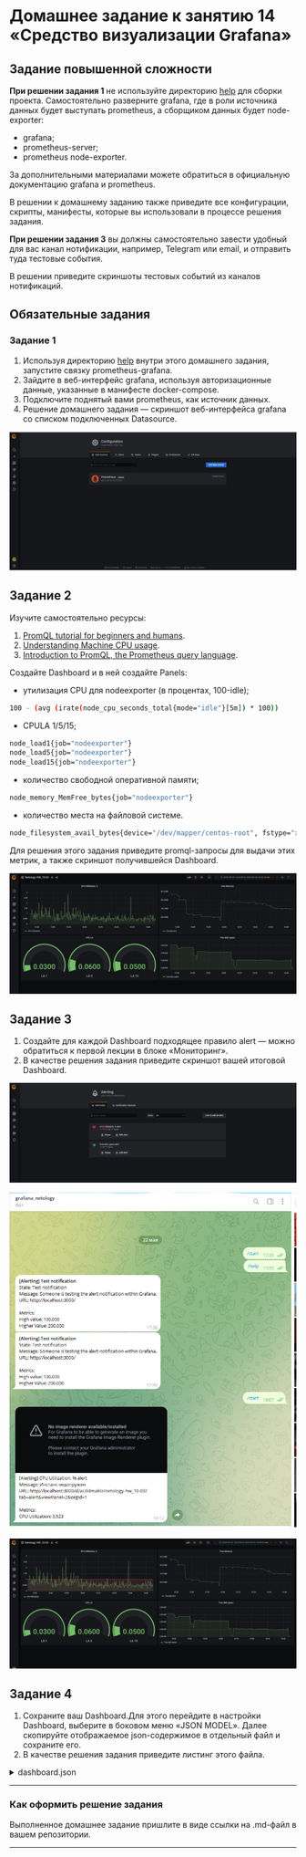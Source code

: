 # Домашнее задание к занятию 14 «Средство визуализации Grafana»

## Задание повышенной сложности

**При решении задания 1** не используйте директорию [help](./help) для сборки проекта. Самостоятельно разверните grafana, где в роли источника данных будет выступать prometheus, а сборщиком данных будет node-exporter:

- grafana;
- prometheus-server;
- prometheus node-exporter.

За дополнительными материалами можете обратиться в официальную документацию grafana и prometheus.

В решении к домашнему заданию также приведите все конфигурации, скрипты, манифесты, которые вы 
использовали в процессе решения задания.

**При решении задания 3** вы должны самостоятельно завести удобный для вас канал нотификации, например, Telegram или email, и отправить туда тестовые события.

В решении приведите скриншоты тестовых событий из каналов нотификаций.

## Обязательные задания

### Задание 1

1. Используя директорию [help](./help) внутри этого домашнего задания, запустите связку prometheus-grafana.
1. Зайдите в веб-интерфейс grafana, используя авторизационные данные, указанные в манифесте docker-compose.
1. Подключите поднятый вами prometheus, как источник данных.
1. Решение домашнего задания — скриншот веб-интерфейса grafana со списком подключенных Datasource.

![](./img/HW_10-03_gr_data_source.png)

## Задание 2

Изучите самостоятельно ресурсы:

1. [PromQL tutorial for beginners and humans](https://valyala.medium.com/promql-tutorial-for-beginners-9ab455142085).
1. [Understanding Machine CPU usage](https://www.robustperception.io/understanding-machine-cpu-usage).
1. [Introduction to PromQL, the Prometheus query language](https://grafana.com/blog/2020/02/04/introduction-to-promql-the-prometheus-query-language/).

Создайте Dashboard и в ней создайте Panels:

- утилизация CPU для nodeexporter (в процентах, 100-idle);

```bash
100 - (avg (irate(node_cpu_seconds_total{mode="idle"}[5m]) * 100))
```

- CPULA 1/5/15;

```bash
node_load1{job="nodeexporter"}
node_load5{job="nodeexporter"}
node_load15{job="nodeexporter"}
```

- количество свободной оперативной памяти;

```bash
node_memory_MemFree_bytes{job="nodeexporter"}
```

- количество места на файловой системе.

```bash
node_filesystem_avail_bytes{device="/dev/mapper/centos-root", fstype="xfs", instance="nodeexporter:9100", job="nodeexporter", mountpoint="/"}
```

Для решения этого задания приведите promql-запросы для выдачи этих метрик, а также скриншот получившейся Dashboard.

![](./img/HW_10-03_gr_dash_screen.png)

## Задание 3

1. Создайте для каждой Dashboard подходящее правило alert — можно обратиться к первой лекции в блоке «Мониторинг».
1. В качестве решения задания приведите скриншот вашей итоговой Dashboard.

![](./img/HW_10-03_gr_alert.png)

![](./img/HW_10-03_gr_alert_tg_notify.png)

![](./img/HW_10-03_gr_dashboard_final.png)

## Задание 4

1. Сохраните ваш Dashboard.Для этого перейдите в настройки Dashboard, выберите в боковом меню «JSON MODEL». Далее скопируйте отображаемое json-содержимое в отдельный файл и сохраните его.
1. В качестве решения задания приведите листинг этого файла.

<details>
    <summary>dashboard.json</summary>

```json
{
    "annotations": {
      "list": [
        {
          "builtIn": 1,
          "datasource": "Prometheus",
          "enable": true,
          "hide": true,
          "iconColor": "rgba(0, 211, 255, 1)",
          "limit": 100,
          "name": "Annotations & Alerts",
          "showIn": 0,
          "type": "dashboard"
        }
      ]
    },
    "editable": true,
    "gnetId": null,
    "graphTooltip": 0,
    "id": 4,
    "links": [],
    "panels": [
      {
        "alert": {
          "alertRuleTags": {},
          "conditions": [
            {
              "evaluator": {
                "params": [
                  1
                ],
                "type": "lt"
              },
              "operator": {
                "type": "and"
              },
              "query": {
                "params": [
                  "B",
                  "5m",
                  "now"
                ]
              },
              "reducer": {
                "params": [],
                "type": "avg"
              },
              "type": "query"
            }
          ],
          "executionErrorState": "alerting",
          "for": "5m",
          "frequency": "1m",
          "handler": 1,
          "message": "Инстанс недогружен",
          "name": "CPU Utilization, % alert",
          "noDataState": "no_data",
          "notifications": []
        },
        "aliasColors": {},
        "bars": false,
        "dashLength": 10,
        "dashes": false,
        "datasource": null,
        "fieldConfig": {
          "defaults": {
            "color": {},
            "custom": {},
            "thresholds": {
              "mode": "absolute",
              "steps": []
            },
            "unit": "short"
          },
          "overrides": []
        },
        "fill": 1,
        "fillGradient": 0,
        "gridPos": {
          "h": 9,
          "w": 12,
          "x": 0,
          "y": 0
        },
        "hiddenSeries": false,
        "id": 2,
        "legend": {
          "avg": false,
          "current": false,
          "max": false,
          "min": false,
          "show": true,
          "total": false,
          "values": false
        },
        "lines": true,
        "linewidth": 1,
        "nullPointMode": "null",
        "options": {
          "alertThreshold": true
        },
        "percentage": false,
        "pluginVersion": "7.4.0",
        "pointradius": 2,
        "points": false,
        "renderer": "flot",
        "seriesOverrides": [],
        "spaceLength": 10,
        "stack": false,
        "steppedLine": false,
        "targets": [
          {
            "expr": "100 - (avg (irate(node_cpu_seconds_total{mode=\"idle\"}[5m]) * 100))",
            "format": "time_series",
            "hide": false,
            "interval": "",
            "intervalFactor": 1,
            "legendFormat": "CPU Utilization",
            "refId": "B"
          }
        ],
        "thresholds": [
          {
            "colorMode": "critical",
            "fill": true,
            "line": true,
            "op": "lt",
            "value": 1,
            "visible": true
          }
        ],
        "timeFrom": null,
        "timeRegions": [],
        "timeShift": null,
        "title": "CPU Utilization, %",
        "tooltip": {
          "shared": true,
          "sort": 0,
          "value_type": "individual"
        },
        "type": "graph",
        "xaxis": {
          "buckets": null,
          "mode": "time",
          "name": null,
          "show": true,
          "values": []
        },
        "yaxes": [
          {
            "format": "short",
            "label": null,
            "logBase": 1,
            "max": null,
            "min": null,
            "show": true
          },
          {
            "format": "short",
            "label": null,
            "logBase": 1,
            "max": null,
            "min": null,
            "show": true
          }
        ],
        "yaxis": {
          "align": false,
          "alignLevel": null
        }
      },
      {
        "datasource": null,
        "description": "",
        "fieldConfig": {
          "defaults": {
            "color": {
              "mode": "palette-classic"
            },
            "custom": {
              "axisLabel": "",
              "axisPlacement": "left",
              "barAlignment": 0,
              "drawStyle": "line",
              "fillOpacity": 0,
              "gradientMode": "none",
              "hideFrom": {
                "graph": false,
                "legend": false,
                "tooltip": false
              },
              "lineInterpolation": "linear",
              "lineWidth": 1,
              "pointSize": 5,
              "scaleDistribution": {
                "type": "linear"
              },
              "showPoints": "auto",
              "spanNulls": false
            },
            "mappings": [],
            "thresholds": {
              "mode": "absolute",
              "steps": [
                {
                  "color": "green",
                  "value": null
                },
                {
                  "color": "red",
                  "value": 80
                }
              ]
            },
            "unit": "bytes"
          },
          "overrides": []
        },
        "gridPos": {
          "h": 9,
          "w": 12,
          "x": 12,
          "y": 0
        },
        "id": 6,
        "options": {
          "legend": {
            "calcs": [],
            "displayMode": "list",
            "placement": "bottom"
          },
          "tooltipOptions": {
            "mode": "single"
          }
        },
        "pluginVersion": "7.4.0",
        "targets": [
          {
            "expr": "node_memory_MemFree_bytes{job=\"nodeexporter\"}",
            "instant": false,
            "interval": "",
            "legendFormat": "Free Memory",
            "refId": "A"
          }
        ],
        "title": "Free Memory",
        "type": "timeseries"
      },
      {
        "datasource": null,
        "fieldConfig": {
          "defaults": {
            "color": {
              "mode": "thresholds"
            },
            "custom": {},
            "mappings": [],
            "thresholds": {
              "mode": "absolute",
              "steps": [
                {
                  "color": "green",
                  "value": null
                },
                {
                  "color": "red",
                  "value": 80
                }
              ]
            }
          },
          "overrides": []
        },
        "gridPos": {
          "h": 8,
          "w": 12,
          "x": 0,
          "y": 9
        },
        "id": 4,
        "options": {
          "reduceOptions": {
            "calcs": [
              "lastNotNull"
            ],
            "fields": "",
            "values": false
          },
          "showThresholdLabels": false,
          "showThresholdMarkers": true,
          "text": {}
        },
        "pluginVersion": "7.4.0",
        "targets": [
          {
            "expr": "node_load1{job=\"nodeexporter\"}",
            "interval": "",
            "legendFormat": "LA 1",
            "refId": "A"
          },
          {
            "expr": "node_load5{job=\"nodeexporter\"}",
            "hide": false,
            "interval": "",
            "legendFormat": "LA 5",
            "refId": "B"
          },
          {
            "expr": "node_load15{job=\"nodeexporter\"}",
            "format": "time_series",
            "hide": false,
            "interval": "",
            "legendFormat": "LA 15",
            "refId": "C"
          }
        ],
        "title": "CPU  LA",
        "type": "gauge"
      },
      {
        "alert": {
          "alertRuleTags": {},
          "conditions": [
            {
              "evaluator": {
                "params": [
                  3
                ],
                "type": "lt"
              },
              "operator": {
                "type": "and"
              },
              "query": {
                "params": [
                  "A",
                  "1m",
                  "now"
                ]
              },
              "reducer": {
                "params": [],
                "type": "last"
              },
              "type": "query"
            }
          ],
          "executionErrorState": "alerting",
          "for": "5m",
          "frequency": "1m",
          "handler": 1,
          "message": "The free space in the catalog is running out /  on nodeexporter",
          "name": "Free disk space alert",
          "noDataState": "no_data",
          "notifications": [
            {
              "uid": "FJcRM-ESz"
            }
          ]
        },
        "aliasColors": {},
        "bars": false,
        "dashLength": 10,
        "dashes": false,
        "datasource": null,
        "fieldConfig": {
          "defaults": {
            "color": {},
            "custom": {},
            "thresholds": {
              "mode": "absolute",
              "steps": []
            },
            "unit": "bytes"
          },
          "overrides": []
        },
        "fill": 1,
        "fillGradient": 0,
        "gridPos": {
          "h": 8,
          "w": 12,
          "x": 12,
          "y": 9
        },
        "hiddenSeries": false,
        "id": 8,
        "legend": {
          "avg": false,
          "current": false,
          "max": false,
          "min": false,
          "show": true,
          "total": false,
          "values": false
        },
        "lines": true,
        "linewidth": 1,
        "nullPointMode": "null",
        "options": {
          "alertThreshold": true
        },
        "percentage": false,
        "pluginVersion": "7.4.0",
        "pointradius": 2,
        "points": false,
        "renderer": "flot",
        "seriesOverrides": [],
        "spaceLength": 10,
        "stack": false,
        "steppedLine": false,
        "targets": [
          {
            "expr": "node_filesystem_avail_bytes{device=\"/dev/mapper/centos-root\", fstype=\"xfs\", instance=\"nodeexporter:9100\", job=\"nodeexporter\", mountpoint=\"/\"}",
            "interval": "",
            "legendFormat": "Free disk space",
            "refId": "A"
          }
        ],
        "thresholds": [
          {
            "colorMode": "critical",
            "fill": true,
            "line": true,
            "op": "lt",
            "value": 3,
            "visible": true
          }
        ],
        "timeFrom": null,
        "timeRegions": [],
        "timeShift": null,
        "title": "Free disk space",
        "tooltip": {
          "shared": true,
          "sort": 0,
          "value_type": "individual"
        },
        "type": "graph",
        "xaxis": {
          "buckets": null,
          "mode": "time",
          "name": null,
          "show": true,
          "values": []
        },
        "yaxes": [
          {
            "format": "bytes",
            "label": null,
            "logBase": 1,
            "max": null,
            "min": null,
            "show": true
          },
          {
            "format": "short",
            "label": null,
            "logBase": 1,
            "max": null,
            "min": null,
            "show": true
          }
        ],
        "yaxis": {
          "align": false,
          "alignLevel": null
        }
      }
    ],
    "refresh": false,
    "schemaVersion": 27,
    "style": "dark",
    "tags": [],
    "templating": {
      "list": []
    },
    "time": {
      "from": "2024-05-22T12:25:30.569Z",
      "to": "2024-05-22T13:44:32.697Z"
    },
    "timepicker": {},
    "timezone": "Europe/Moscow",
    "title": "Netology HW_10-03",
    "uid": "aLG9maEIz",
    "version": 6
  }
```
</details>


---

### Как оформить решение задания

Выполненное домашнее задание пришлите в виде ссылки на .md-файл в вашем репозитории.

---

